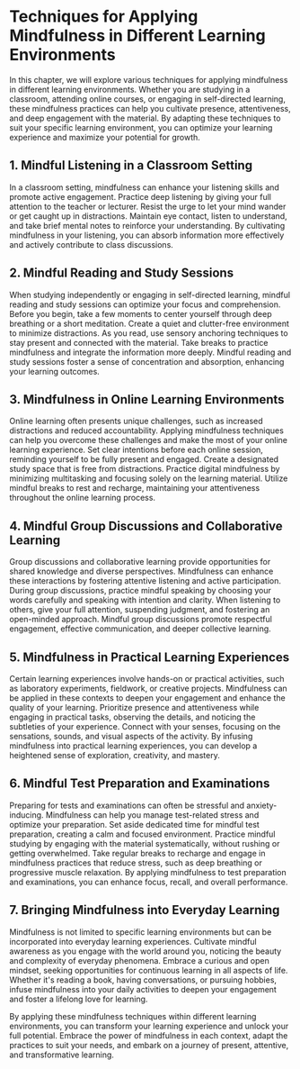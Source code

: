 Techniques for Applying Mindfulness in Different Learning Environments
=================================================================================

In this chapter, we will explore various techniques for applying mindfulness in different learning environments. Whether you are studying in a classroom, attending online courses, or engaging in self-directed learning, these mindfulness practices can help you cultivate presence, attentiveness, and deep engagement with the material. By adapting these techniques to suit your specific learning environment, you can optimize your learning experience and maximize your potential for growth.

**1. Mindful Listening in a Classroom Setting**
-----------------------------------------------

In a classroom setting, mindfulness can enhance your listening skills and promote active engagement. Practice deep listening by giving your full attention to the teacher or lecturer. Resist the urge to let your mind wander or get caught up in distractions. Maintain eye contact, listen to understand, and take brief mental notes to reinforce your understanding. By cultivating mindfulness in your listening, you can absorb information more effectively and actively contribute to class discussions.

**2. Mindful Reading and Study Sessions**
-----------------------------------------

When studying independently or engaging in self-directed learning, mindful reading and study sessions can optimize your focus and comprehension. Before you begin, take a few moments to center yourself through deep breathing or a short meditation. Create a quiet and clutter-free environment to minimize distractions. As you read, use sensory anchoring techniques to stay present and connected with the material. Take breaks to practice mindfulness and integrate the information more deeply. Mindful reading and study sessions foster a sense of concentration and absorption, enhancing your learning outcomes.

**3. Mindfulness in Online Learning Environments**
--------------------------------------------------

Online learning often presents unique challenges, such as increased distractions and reduced accountability. Applying mindfulness techniques can help you overcome these challenges and make the most of your online learning experience. Set clear intentions before each online session, reminding yourself to be fully present and engaged. Create a designated study space that is free from distractions. Practice digital mindfulness by minimizing multitasking and focusing solely on the learning material. Utilize mindful breaks to rest and recharge, maintaining your attentiveness throughout the online learning process.

**4. Mindful Group Discussions and Collaborative Learning**
-----------------------------------------------------------

Group discussions and collaborative learning provide opportunities for shared knowledge and diverse perspectives. Mindfulness can enhance these interactions by fostering attentive listening and active participation. During group discussions, practice mindful speaking by choosing your words carefully and speaking with intention and clarity. When listening to others, give your full attention, suspending judgment, and fostering an open-minded approach. Mindful group discussions promote respectful engagement, effective communication, and deeper collective learning.

**5. Mindfulness in Practical Learning Experiences**
----------------------------------------------------

Certain learning experiences involve hands-on or practical activities, such as laboratory experiments, fieldwork, or creative projects. Mindfulness can be applied in these contexts to deepen your engagement and enhance the quality of your learning. Prioritize presence and attentiveness while engaging in practical tasks, observing the details, and noticing the subtleties of your experience. Connect with your senses, focusing on the sensations, sounds, and visual aspects of the activity. By infusing mindfulness into practical learning experiences, you can develop a heightened sense of exploration, creativity, and mastery.

**6. Mindful Test Preparation and Examinations**
------------------------------------------------

Preparing for tests and examinations can often be stressful and anxiety-inducing. Mindfulness can help you manage test-related stress and optimize your preparation. Set aside dedicated time for mindful test preparation, creating a calm and focused environment. Practice mindful studying by engaging with the material systematically, without rushing or getting overwhelmed. Take regular breaks to recharge and engage in mindfulness practices that reduce stress, such as deep breathing or progressive muscle relaxation. By applying mindfulness to test preparation and examinations, you can enhance focus, recall, and overall performance.

**7. Bringing Mindfulness into Everyday Learning**
--------------------------------------------------

Mindfulness is not limited to specific learning environments but can be incorporated into everyday learning experiences. Cultivate mindful awareness as you engage with the world around you, noticing the beauty and complexity of everyday phenomena. Embrace a curious and open mindset, seeking opportunities for continuous learning in all aspects of life. Whether it's reading a book, having conversations, or pursuing hobbies, infuse mindfulness into your daily activities to deepen your engagement and foster a lifelong love for learning.

By applying these mindfulness techniques within different learning environments, you can transform your learning experience and unlock your full potential. Embrace the power of mindfulness in each context, adapt the practices to suit your needs, and embark on a journey of present, attentive, and transformative learning.
